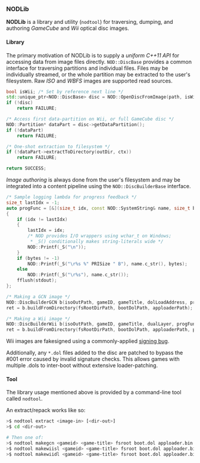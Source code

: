 ### NODLib

**NODLib** is a library and utility (`nodtool`) for traversing, dumping, and authoring
*GameCube* and *Wii* optical disc images.

#### Library

The primary motivation of NODLib is to supply a *uniform C++11 API* for accessing data
from image files directly. `NOD::DiscBase` provides a common interface for traversing partitions
and individual files. Files may be individually streamed, or the whole partition may be extracted
to the user's filesystem. Raw *ISO* and *WBFS* images are supported read sources.

```cpp
bool isWii; /* Set by reference next line */
std::unique_ptr<NOD::DiscBase> disc = NOD::OpenDiscFromImage(path, isWii);
if (!disc)
    return FAILURE;

/* Access first data-partition on Wii, or full GameCube disc */
NOD::Partition* dataPart = disc->getDataPartition();
if (!dataPart)
    return FAILURE;

/* One-shot extraction to filesystem */
if (!dataPart->extractToDirectory(outDir, ctx))
    return FAILURE;

return SUCCESS;
```

*Image authoring* is always done from the user's filesystem and may be integrated into
a content pipeline using the `NOD::DiscBuilderBase` interface.

```cpp
/* Sample logging lambda for progress feedback */
size_t lastIdx = -1;
auto progFunc = [&](size_t idx, const NOD::SystemString& name, size_t bytes)
{
    if (idx != lastIdx)
    {
        lastIdx = idx;
        /* NOD provides I/O wrappers using wchar_t on Windows;
         * _S() conditionally makes string-literals wide */
        NOD::Printf(_S("\n"));
    }
    if (bytes != -1)
        NOD::Printf(_S("\r%s %" PRISize " B"), name.c_str(), bytes);
    else
        NOD::Printf(_S("\r%s"), name.c_str());
    fflush(stdout);
};

/* Making a GCN image */
NOD::DiscBuilderGCN b(isoOutPath, gameID, gameTitle, dolLoadAddress, progFunc);
ret = b.buildFromDirectory(fsRootDirPath, bootDolPath, apploaderPath);

/* Making a Wii image */
NOD::DiscBuilderWii b(isoOutPath, gameID, gameTitle, dualLayer, progFunc);
ret = b.buildFromDirectory(fsRootDirPath, bootDolPath, apploaderPath, partitionHeadPath);
```

Wii images are fakesigned using a commonly-applied [signing bug](http://wiibrew.org/wiki/Signing_bug).

Additionally, any `*.dol` files added to the disc are patched to bypass the #001 error caused by invalid signature checks.
This allows games with multiple .dols to inter-boot without extensive loader-patching.

#### Tool

The library usage mentioned above is provided by a command-line tool called `nodtool`.

An extract/repack works like so:

```sh
>$ nodtool extract <image-in> [<dir-out>]
>$ cd <dir-out>

# Then one of:
>$ nodtool makegcn <gameid> <game-title> fsroot boot.dol apploader.bin [<image-out>]
>$ nodtool makewiisl <gameid> <game-title> fsroot boot.dol apploader.bin partition_head.bin [<image-out>]
>$ nodtool makewiidl <gameid> <game-title> fsroot boot.dol apploader.bin partition_head.bin [<image-out>]
```
